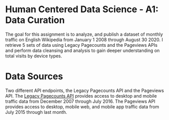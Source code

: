 # Human Centered Data Science - A1: Data Curation

The goal for this assignment is to analyze, and publish a dataset of monthly traffic on English Wikipedia from January 1 2008 through August 30 2020. I retrieve 5 sets of data using Legacy Pagecounts and the Pageviews APIs and perform data cleansing and analysis to gain deeper understanding on total visits by device types. 

# Data Sources
Two different API endpoints, the Legacy Pagecounts API and the Pageviews API.
The [Legacy Pagecounts API](https://wikimedia.org/api/rest_v1/#!/Pagecounts_data_(legacy)/get_metrics_legacy_pagecounts_aggregate_project_access_site_granularity_start_end) provides access to desktop and mobile traffic data from December 2007 through July 2016.
The Pageviews API provides access to desktop, mobile web, and mobile app traffic data from July 2015 through last month.




